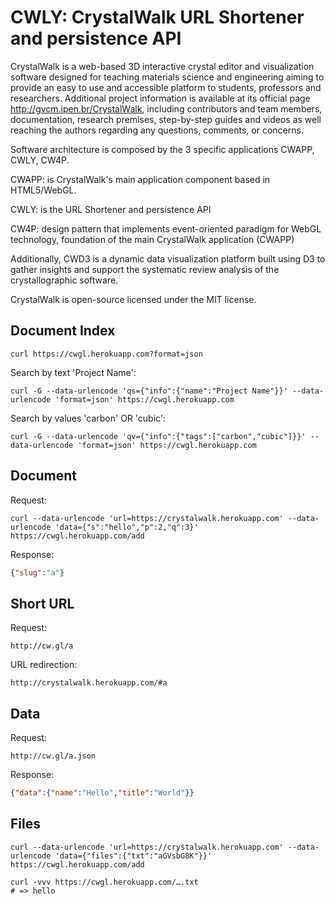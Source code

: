 # CWLY: CrystalWalk URL Shortener and persistence API

CrystalWalk is a web-based 3D interactive crystal editor and visualization software designed for teaching materials science and engineering aiming to provide an easy to use and accessible platform to students, professors and researchers. Additional project information is available at its official page http://gvcm.ipen.br/CrystalWalk, including contributors and team members, documentation, research premises, step-by-step guides and videos as well reaching the authors regarding any questions, comments, or concerns.


Software architecture is composed by the 3 specific applications CWAPP, CWLY, CW4P. 

CWAPP: is CrystalWalk's main application component based in HTML5/WebGL.

CWLY: is the URL Shortener and persistence API

CW4P: design pattern that implements event-oriented paradigm for WebGL technology, foundation of the main CrystalWalk application (CWAPP)


Additionally, CWD3 is a dynamic data visualization platform built using D3 to gather insights and support the systematic review analysis of the crystallographic software.

CrystalWalk is open-source licensed under the MIT license.

## Document Index

```
curl https://cwgl.herokuapp.com?format=json
```

Search by text 'Project Name':

```
curl -G --data-urlencode 'qs={"info":{"name":"Project Name"}}' --data-urlencode 'format=json' https://cwgl.herokuapp.com
```

Search by values 'carbon' OR 'cubic':

```
curl -G --data-urlencode 'qv={"info":{"tags":["carbon","cubic"]}}' --data-urlencode 'format=json' https://cwgl.herokuapp.com
```

## Document

Request:

```
curl --data-urlencode 'url=https://crystalwalk.herokuapp.com' --data-urlencode 'data={"s":"hello","p":2,"q":3}' https://cwgl.herokuapp.com/add
```

Response:

```json
{"slug":"a"}
```

## Short URL

Request:

```
http://cw.gl/a
```

URL redirection:

```
http://crystalwalk.herokuapp.com/#a
```

## Data

Request:

```
http://cw.gl/a.json
```

Response:

```json
{"data":{"name":"Hello","title":"World"}}
```

## Files

```
curl --data-urlencode 'url=https://crystalwalk.herokuapp.com' --data-urlencode 'data={"files":{"txt":"aGVsbG8K"}}' https://cwgl.herokuapp.com/add
```

```
curl -vvv https://cwgl.herokuapp.com/….txt
# => hello
```
